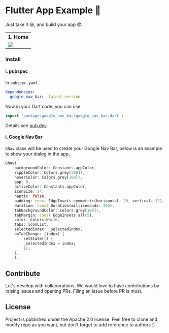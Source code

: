# Flutter App Example 📱

Just take it 😃, and build your app 😎.

<table style="width:100%">
  <tr>
    <th><b>1. Home</b></th>
  </tr>
  <tr>
    <td><img src="https://github.com/sergeahs/sergeah/blob/main/public/home_screen.jpg"/></td>
  </tr>
</table>

### install

#### i. pubspec

In `pubspec.yaml`

```yaml
dependencies:
  google_nav_bar: _latest_version
```

Now in your Dart code, you can use:

```dart
import 'package:google_nav_bar/google_nav_bar.dart';
```

Details see [pub.dev](https://pub.dev/packages/google_nav_bar).


#### i. Google Nav Bar

`GNav` class will be used to create your Google Nav Bar, below is an example to show your dialog in the app.

```dart
GNav(
    backgroundColor: Constants.appColor,
    rippleColor: Colors.grey[300]!,
    hoverColor: Colors.grey[100]!,
    gap: 8,
    activeColor: Constants.appColor,
    iconSize: 24,
    haptic: false,
    padding: const EdgeInsets.symmetric(horizontal: 20, vertical: 12),
    duration: const Duration(milliseconds: 400),
    tabBackgroundColor: Colors.grey[100]!,
    tabMargin: const EdgeInsets.all(5),
    color: Colors.white,
    tabs: iconList,
    selectedIndex: _selectedIndex,
    onTabChange: (index) {
        setState(() {
        _selectedIndex = index;
        });
    },
    ),
```

## Contribute

Let's develop with collaborations. We would love to have contributions by raising issues and opening PRs. Filing an issue before PR is must.

## License

Project is published under the Apache 2.0 license. Feel free to clone and modify repo as you want, but don't forget to add reference to authors :)

